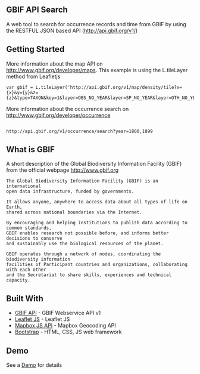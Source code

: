 ## GBIF API Search

A web tool to search for occurrence records and time from GBIF by using the RESTFUL JSON based API (http://api.gbif.org/v1/)

## Getting Started

More information about the map API on http://www.gbif.org/developer/maps.
This example is using the L.tileLayer method from Leafletjs

```
var gbif = L.tileLayer('http://api.gbif.org/v1/map/density/tile?x={x}&y={y}&z={z}&type=TAXON&key=1&layer=OBS_NO_YEAR&layer=SP_NO_YEAR&layer=OTH_NO_YEAR&layer=OBS_1900_1910&layer=SP_1900_1910&layer=OTH_1900_1910&layer=OBS_1910_1920&layer=SP_1910_1920&layer=OTH_1910_1920&layer=OBS_1920_1930&layer=SP_1920_1930&layer=OTH_1920_1930&layer=OBS_1930_1940&layer=SP_1930_1940&layer=OTH_1930_1940&layer=OBS_1940_1950&layer=SP_1940_1950&layer=OTH_1940_1950&layer=OBS_1950_1960&layer=SP_1950_1960&layer=OTH_1950_1960&layer=OBS_1960_1970&layer=SP_1960_1970&layer=OTH_1960_1970&layer=OBS_1970_1980&layer=SP_1970_1980&layer=OTH_1970_1980&layer=OBS_1980_1990&layer=SP_1980_1990&layer=OTH_1980_1990&layer=OBS_1990_2000&layer=SP_1990_2000&layer=OTH_1990_2000&layer=OBS_2000_2010&layer=SP_2000_2010&layer=OTH_2000_2010&layer=OBS_2010_2020&layer=SP_2010_2020&layer=OTH_2010_2020&layer=LIVING&layer=FOSSIL&palette=yellows_reds');

```

More information about the occurrence search on http://www.gbif.org/developer/occurrence

```

http://api.gbif.org/v1/occurrence/search?year=1800,1899

```

## What is GBIF

A short description of the Global Biodiversity Information Facility (GBIF) from the official webpage http://www.gbif.org

```
The Global Biodiversity Information Facility (GBIF) is an international 
open data infrastructure, funded by governments.

It allows anyone, anywhere to access data about all types of life on Earth, 
shared across national boundaries via the Internet.

By encouraging and helping institutions to publish data according to common standards, 
GBIF enables research not possible before, and informs better decisions to conserve 
and sustainably use the biological resources of the planet.

GBIF operates through a network of nodes, coordinating the biodiversity information 
facilities of Participant countries and organizations, collaborating with each other 
and the Secretariat to share skills, experiences and technical capacity.

```

## Built With

* [GBIF API](http://www.gbif.org/developer/summary) - GBIF Webservice API v1
* [Leaflet JS](http://leafletjs.com/) - Leaflet JS
* [Mapbox JS API](https://www.mapbox.com/mapbox-gl-js/example/mapbox-gl-geocoder/) - Mapbox Geocoding API
* [Bootstrap](http://getbootstrap.com/) - HTML, CSS, JS web framework

## Demo

See a [Demo](http://rawgit.com/ChristianLanger/GBIF-API/master/index.html) for details

